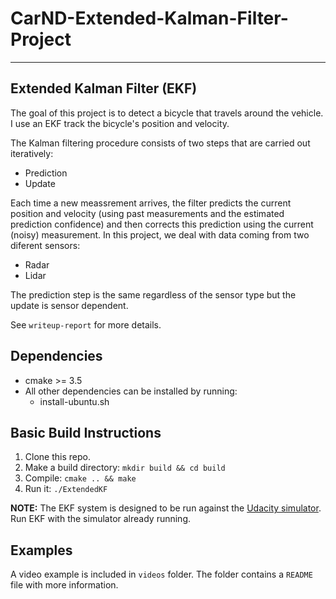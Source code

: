 # CarND-Extended-Kalman-Filter-Project

---


## Extended Kalman Filter (EKF)

The goal of this project is to detect a bicycle that travels around the vehicle. I use an EKF track the bicycle's position and velocity.

The Kalman filtering procedure consists of two steps that are carried out iteratively:

* Prediction
* Update

Each time a new meassrement arrives, the filter predicts the current position and velocity (using past measurements and the estimated prediction confidence) and then corrects this prediction using the current (noisy) measurement. In this project, we deal with data coming from two diferent sensors:

* Radar
* Lidar

The prediction step is the same regardless of the sensor type but the update is sensor dependent.

See `writeup-report` for more details.


## Dependencies

* cmake >= 3.5
* All other dependencies can be installed by running:
	* install-ubuntu.sh
    

## Basic Build Instructions

1. Clone this repo.
2. Make a build directory: `mkdir build && cd build`
3. Compile: `cmake .. && make`
4. Run it: `./ExtendedKF`

**NOTE:** The EKF system is designed to be run against the [Udacity simulator](https://github.com/udacity/self-driving-car-sim/releases). Run EKF with the simulator already running.


## Examples

A video example is included in `videos` folder. The folder contains a `README` file with more information.

